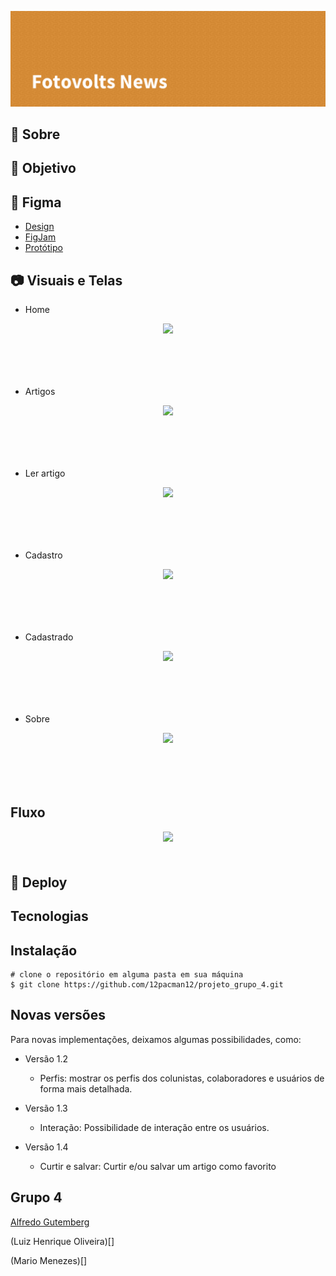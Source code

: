 ![Banner](./img/Fotovolts%20News-banner.png)

## :memo: Sobre

## :dart: Objetivo

## :art: Figma
- [Design](https://www.figma.com/file/tX4ScvyZ1UJ2yYLf1UQBBH/Projeto-Grupo-4?node-id=45%3A109&t=MAapHmZJuWfq8W8K-1)
- [FigJam](https://www.figma.com/file/irQiDfznIT9OeN0g6S1rie/Projeto-Grupo-4?node-id=0%3A1&t=lmm7ZWxxP8AGQicM-1)
- [Protótipo](https://www.figma.com/proto/tX4ScvyZ1UJ2yYLf1UQBBH/Projeto-Grupo-4?page-id=0%3A1&node-id=1-52&viewport=2685%2C-620%2C0.56&scaling=min-zoom&starting-point-node-id=1%3A52)

## :camera: Visuais e Telas

- Home

<div style=" margin-bottom: 50px" align="center" >
    <img src="https://user-images.githubusercontent.com/88584363/229735166-622d764c-90cf-4305-bde5-a2462fb85fa9.jpg" width="300px">
</div>
&nbsp;

- Artigos
<div style=" margin-bottom: 50px" align="center" >
    <img src="https://user-images.githubusercontent.com/88584363/229738504-c32c4ac2-a94d-4134-91c5-2e2da3e7db2b.jpg">
</div>
&nbsp;

- Ler artigo

<div style=" margin-bottom: 50px" align="center" >
    <img src="https://user-images.githubusercontent.com/88584363/229743900-359fe33b-1a5b-4f74-8e61-488a474fd16e.jpg">
</div>
&nbsp;

- Cadastro

<div style=" margin-bottom: 50px" align="center" >
    <img src="https://user-images.githubusercontent.com/88584363/229744423-89881045-0d4f-4845-9520-1156dcf86afe.jpg">
</div>
&nbsp;

- Cadastrado

<div style=" margin-bottom: 50px" align="center" >
    <img src="https://user-images.githubusercontent.com/88584363/229747033-9568842f-6a04-4090-9e93-d86299a6660b.jpg">
</div>
&nbsp;


- Sobre

<div style=" margin-bottom: 50px" align="center" >
    <img src="https://user-images.githubusercontent.com/88584363/229747313-07a69a5c-fe87-4881-ba9c-f62396408e62.jpg">
</div>
&nbsp;


## Fluxo

<div style=" margin-bottom: 50px" align="center" >
    <img src="https://user-images.githubusercontent.com/88584363/229747576-f7988266-1e74-4a73-9c41-d1bf09659e1b.jpg">
</div>

## :whale2: Deploy

## Tecnologias

## Instalação
```
# clone o repositório em alguma pasta em sua máquina
$ git clone https://github.com/12pacman12/projeto_grupo_4.git
```

## Novas versões
Para novas implementações, deixamos algumas possibilidades, como:
- Versão 1.2
    * Perfis: mostrar os perfis dos colunistas, colaboradores e usuários de forma mais detalhada.

- Versão 1.3
    * Interação: Possibilidade de interação entre os usuários.

- Versão 1.4
    * Curtir e salvar: Curtir e/ou salvar um artigo como favorito


## Grupo 4
[Alfredo Gutemberg](https://www.linkedin.com/in/alfredo-gutemberg-823505170/)

(Luiz Henrique Oliveira)[]

(Mario Menezes)[]